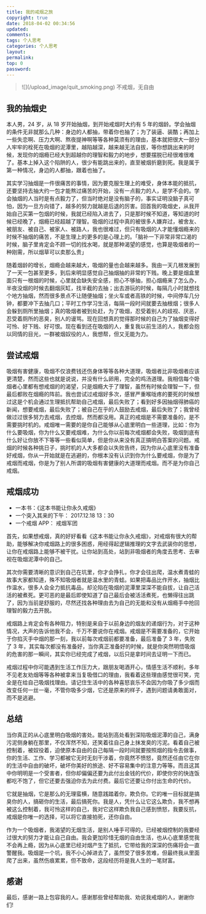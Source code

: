 ```yaml
---
title: 我的戒烟之旅
copyright: true
date: 2018-04-02 00:34:56
updated:
comments:
tags: 个人思考
categories: 个人思考
layout:
permalink:
top: 0
password:
---
```




<blockquote class="blockquote-center"> ![](/upload_image/quit_smoking.png) 不戒烟，无自由 </blockquote>


<!-- more -->

## 我的抽烟史
本人男，24 岁，从 18 岁开始抽烟，到开始戒烟时大约有 5 年的烟龄。学会抽烟的条件无非就那么几种：身边的人都抽，带着你也抽了；为了装逼、装酷；再加上一些失恋啊、压力大啊、熬夜提神啊等等各种莫须有的理由，基本就把很大一部分人牢牢的栓死在吸烟的泥潭里，越陷越深，越来越无法自拔，等你想跳出来的时候，发现你的烟瘾已经大到超越你的理智和毅力的地步，想要摆脱已经很难很难了。基本上掉入这个陷阱的人，很少有能跳出来的，直至被烟折磨到死。我是属于第一种情况，身边的人都抽，跟着也抽了。

其实学习抽烟是一件很痛苦的事情，因为要克服生理上的难受，身体本能的抵抗，还要坚持去抽大约一包才能熬过痛苦的开始，没有一点毅力的人，是学不会的。学会抽烟的人当时是有点毅力了，但当时绝对是没有脑子的，事实证明没脑子真可怕，因为一旦方向错了，越多的努力就越是后退的厉害。回首我的吸烟史，从我开始自己买第一包烟的时候，我就已经陷入进去了，只是那时候不知道，等知道的时候已经晚了，烟瘾已经超越了理智。吸烟的过程中真的被很多人嫌弃过，被舍友、被朋友、被自己、被家人、被路人，我也很难过，但只有吸烟的人才能懂烟瘾来的时候不抽烟的痛苦，不是生理上的更多的是心理上的。「脑补一下非常非常口渴的时候，脑子里肯定会不顾一切的找水喝，就是那种渴望的感觉，也算是吸烟者的一种刚需，所以烟草可以卖那么贵」

随着烟龄的增长，烟瘾会越来越大，吸烟的量也会越来越多。我由一天几根发展到了一天一包甚至更多，到后来明显感觉自己抽烟抽的非常的下贱。晚上要是烟盒里面只有一根烟的时候，心里就会缺失安全感，担心不够抽，担心烟瘾来了怎么办，半夜没烟的时候去翻烟灰缸，找半截的去抽；出去游玩的时候，每隔几小时就想找个地方抽烟，然而很多景点不让随便抽烟；坐火车或者高铁的时候，中间停车几分钟，都要冲下去抽几口；平时工作学习生活，每隔一段时间就要去抽根烟；很多人会躲到厕所里抽烟；真的吸烟者被到处赶，为了吸烟，忍受着别人的歧视、厌恶，忍受着厕所的恶臭，别人的谩骂。现在回想真的觉得那时候的自己为了抽烟变得好可怜、好下贱、好可恨。现在看到还在吸烟的人，重复我以前生活的人，我都会抱以同情的目光，一群被烟奴役的人，我想帮，但又无能为力。

## 尝试戒烟
吸烟有害健康，吸烟不仅浪费钱还伤身体等等各种大道理，吸烟者比非吸烟者应该更清楚，然而这些也就是说说，并没有什么卵用，完全的鸡汤道理。我相信每个吸烟者心里都有想戒烟的的渴望，只是烟瘾大于了理智，虽然有时候会理智一下，但最后都败在烟瘾的阵前。我也尝试过戒烟好多次，感冒严重喉咙疼的要死的时候想过这是个机会通过生理抵抗帮助自己戒烟，最后失败了；看到好多因抽烟得肺癌的新闻，想要戒烟，最后失败了；被自己在乎的人鼓励去戒烟，最后失败了；我曾经做过过很多努力去戒烟，去控烟，然而都没用。真正的戒烟是不需要准备的，是不需要挑时机的。戒烟唯一需要的是你自己能够从心底里明白一些道理，比如：你为什么要吸烟，你为什么又要戒烟难，为什么你以前每次戒烟都会失败，吸烟到底有什么好让你放不下等等一些看似简单，但是你从来没有真正搞明白答案的问题。戒烟的时候各种挑日子，挑时机的人大多都会以失败告终，因为你从心底里没有准备好戒烟，你从一开始就是在逃避的，你根本没有认识到你为什么要戒烟，你是为了戒烟而戒烟，你是为了别人所谓的吸烟有害健康的大道理而戒烟。而不是为你自己戒烟。

## 戒烟成功
* 一本书：《这本书能让你永久戒烟》
* 一个突入其来的下午： 2017.12.18 13：30
* 一个戒烟 APP： 戒烟军团

首先，如果想戒烟，真的好好看看《这本书能让你永久戒烟》，对戒烟有很大的帮助，能够解决你戒烟路上的很多困惑，用经得起逻辑推理的文字去武装你的思想，让你在戒烟路上能够不被干扰。让你站到高处，站到非吸烟者的角度去思考、去审视在吸烟泥潭中的自己。

其次你需要清晰的意识到自己在坑里，你才会挣扎，你才会往出爬，温水煮青蛙的故事大家都知道，殊不知吸烟者就是温水里的青蛙。如果把毒品比作开水，抽烟比作温水，很多人会全力抵抗毒品，却沦陷在吸烟的泥潭里深深不能自拔，让自己活活的被煮死。更可恶的是最后即使知道了自己最后会被活活煮死，也懒得往出跳了，因为当前是舒服的，尽然还找各种理由去为自己的无能和没有从烟瘾手中抢回理智的毅力去开脱。

戒烟路上肯定会有各种阻力，特别是来自于以前身边的烟友的递烟行为，对于这种情况，大声的告诉他我不会，千万不要说你在戒烟。戒烟是不需要准备的，它开始于你掐灭手中烟的那一刻，我以前每次戒烟前都要准备，最后准备了 3 年，失败了 3 年，其实每次都没有准备好，当你真正准备好的时候，就是你突然明悟吸烟的危害的那一瞬间，其实你已经完成了戒烟，以后只是拿时间去证明一下而已。

戒烟过程中你可能遇到生活工作压力大，跟朋友喝酒开心，情感生活不顺利，多年不见老友劝烟等等各种被拿来当复吸借口的理由，我看着这些理由感觉很可笑，完全是在给自己吸烟找理由。请记住生活中的各种喜怒哀乐不会因为你吸了多少烟而改变任何一丝一毫，不管你吸多少烟，它还是原来的样子，遇到问题请勇敢面对，而不是逃避。

## 总结
当你真正的从心底里明白吸烟的害处。能站到高处看到深陷吸烟泥潭的自己，满身污泥侧身躺在那里，不仅浑然不知，还笑着往自己身上抹发臭的污泥。看着自己被控制着，被奴役着，迫使原本自由的自己每隔一段时间就要按照烟的指令去做事，你的生活、工作、学习都被它无时无刻干涉着，你竟然不愤怒，竟然还任由它在你的生活中自由的破坏，破坏你美好的旅途、好不容易集中的注意力等等。而且这其中你明明是一个受害者，但你却偏偏还要为此付出金钱的代价，即使你穷的快连饭都吃不饱了，但它还要去强迫你去为此付费。最后它还要让你付出生命的代价。

它就是抽烟，它是那么的无理蛮横，随意践踏着你，欺负你。它的唯一目标就是搞臭你的人，搞砸你的生活，最后搞死你。我是人，凭什么让它这么欺负，我不想再被这么控制着，我可怜这样的自己，我对它这样欺负我自己感到愤怒，我要反抗，戒烟是你唯一的选择，可以将它直接拍死，还你自由。

作为一个吸烟者，我渴望的无烟生活，是别人唾手可得的，已经被烟控制的我要经过很大的努力才能让自己自由。我会更加珍惜无烟的自由生活，也从心底里感觉我不会再上瘾，因为从心底里已经对烟产生了抵抗，它带给我的深深的伤痛将会一直警醒我。吸烟是一个坑，我不小心掉进去了，虽然受了很多苦难，但最终我从里面爬了出来，虽然伤痕累累，但不致命，这段经历将是我人生的一笔财富。

## 感谢
最后，感谢一路上包容我的人。感谢那些曾经帮助我、劝说我戒烟的人，谢谢你们!










